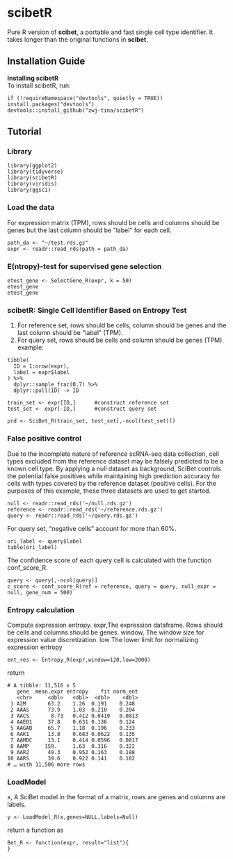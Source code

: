 # scibetR
Pure R version of **scibet**, a portable and fast single cell type identifier.
It takes longer than the original functions in **scibet**.
## Installation Guide

**Installing scibetR**  
To install scibetR, run:
```
if (!requireNamespace("devtools", quietly = TRUE)) install.packages("devtools")
devtools::install_github("zwj-tina/scibetR")
```

## Tutorial
### Library
```
library(ggplot2)
library(tidyverse)
library(scibetR)
library(viridis)
library(ggsci)
```
### Load the data
For expression matrix (TPM), rows should be cells and columns should be genes but the last column should be "label" for each cell.
```
path_da <- "~/test.rds.gz"
expr <- readr::read_rds(path = path_da) 
```
### E(ntropy)-test for supervised gene selection
```
etest_gene <- SelectGene_R(expr, k = 50)
etest_gene
etest_gene
```
### scibetR: Single Cell Identifier Based on Entropy Test
1. For reference set, rows should be cells, column should be genes and the last column should be "label" (TPM).
2. For query set, rows should be cells and column should be genes (TPM).
example:
```
tibble(
  ID = 1:nrow(expr),
  label = expr$label
) %>%
  dplyr::sample_frac(0.7) %>%
  dplyr::pull(ID) -> ID

train_set <- expr[ID,]      #construct reference set
test_set <- expr[-ID,]      #construct query set

prd <- SciBet_R(train_set, test_set[,-ncol(test_set)])
```

### False positive control
Due to the incomplete nature of reference scRNA-seq data collection, cell types excluded from the reference dataset may be falsely predicted to be a known cell type. By applying a null dataset as background, SciBet controls the potential false positives while maintaining high prediction accuracy for cells with types covered by the reference dataset (positive cells).
For the purposes of this example, these three datasets are used to get started.
```
null <- readr::read_rds('~/null.rds.gz')
reference <- readr::read_rds('~/reference.rds.gz')
query <- readr::read_rds('~/query.rds.gz')
```

For query set, “negative cells” account for more than 60%.
```
ori_label <- query$label
table(ori_label)
```

The confidence score of each query cell is calculated with the function conf_score_R.
```
query <- query[,-ncol(query)]
c_score <- conf_score_R(ref = reference, query = query, null_expr = null, gene_num = 500)
```

### Entropy calculation
 Compute expression entropy.
 expr,The expression dataframe. Rows should be cells and columns should be genes.
 window, The window size for expression value discretization.
 low The lower limit for normalizing expression entropy
```
ent_res <- Entropy_R(expr,window=120,low=2000)
```
return
```
# A tibble: 11,516 x 5
   gene  mean.expr entropy    fit norm_ent
   <chr>     <dbl>   <dbl>  <dbl>    <dbl>
 1 A2M       63.2    1.26  0.191    0.248 
 2 AAAS      73.9    1.03  0.210    0.204 
 3 AACS       8.73   0.412 0.0419   0.0813
 4 AAED1     37.8    0.631 0.136    0.124 
 5 AAGAB     65.7    1.18  0.196    0.233 
 6 AAK1      13.8    0.683 0.0622   0.135 
 7 AAMDC     13.1    0.414 0.0596   0.0817
 8 AAMP     159.     1.63  0.316    0.322 
 9 AAR2      49.3    0.952 0.163    0.188 
10 AARS      39.6    0.922 0.141    0.182 
# … with 11,506 more rows
```

### LoadModel
x, A SciBet model in the format of a matrix, rows are genes and columns are labels.
```
y <- LoadModel_R(x,genes=NULL,labels=Null)
```
return a function as
```
Bet_R <- function(expr, result="list"){
}
```
